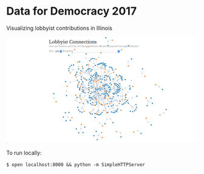 # Data for Democracy 2017
Visualizing lobbyist contributions in Illinois

![Screenshot](https://github.com/NathanielWroblewski/data-for-democracy-2017/blob/master/screenshot.png)

To run locally:

```
$ open localhost:8000 && python -m SimpleHTTPServer
```


